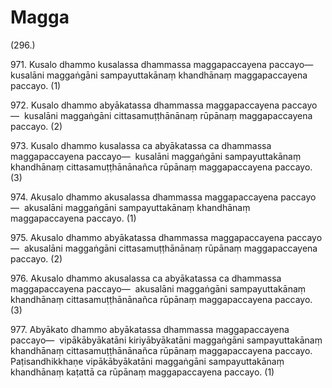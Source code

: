 # Magga

(296.)

971\. Kusalo dhammo kusalassa dhammassa maggapaccayena paccayo—  kusalāni maggaṅgāni sampayuttakānaṃ khandhānaṃ maggapaccayena paccayo. (1)

972\. Kusalo dhammo abyākatassa dhammassa maggapaccayena paccayo—  kusalāni maggaṅgāni cittasamuṭṭhānānaṃ rūpānaṃ maggapaccayena paccayo. (2)

973\. Kusalo dhammo kusalassa ca abyākatassa ca dhammassa maggapaccayena paccayo—  kusalāni maggaṅgāni sampayuttakānaṃ khandhānaṃ cittasamuṭṭhānānañca rūpānaṃ maggapaccayena paccayo. (3)

974\. Akusalo dhammo akusalassa dhammassa maggapaccayena paccayo—  akusalāni maggaṅgāni sampayuttakānaṃ khandhānaṃ maggapaccayena paccayo. (1)

975\. Akusalo dhammo abyākatassa dhammassa maggapaccayena paccayo—  akusalāni maggaṅgāni cittasamuṭṭhānānaṃ rūpānaṃ maggapaccayena paccayo. (2)

976\. Akusalo dhammo akusalassa ca abyākatassa ca dhammassa maggapaccayena paccayo—  akusalāni maggaṅgāni sampayuttakānaṃ khandhānaṃ cittasamuṭṭhānānañca rūpānaṃ maggapaccayena paccayo. (3)

977\. Abyākato dhammo abyākatassa dhammassa maggapaccayena paccayo—  vipākābyākatāni kiriyābyākatāni maggaṅgāni sampayuttakānaṃ khandhānaṃ cittasamuṭṭhānānañca rūpānaṃ maggapaccayena paccayo. Paṭisandhikkhaṇe vipākābyākatāni maggaṅgāni sampayuttakānaṃ khandhānaṃ kaṭattā ca rūpānaṃ maggapaccayena paccayo. (1)
